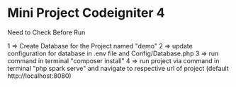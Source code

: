 # Mini Project Codeigniter 4
 

Need to Check Before Run 

1 => Create Database for the Project named "demo"
2 => update configuration for database in .env file and Config/Database.php
3 => run command in terminal "composer install"
4 => run project via command in terminal "php spark serve" and navigate to respective url of project (default http://localhost:8080)

